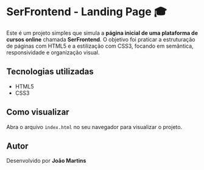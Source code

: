 # SerFrontend - Landing Page 🎓

Este é um projeto simples que simula a **página inicial de uma plataforma de cursos online** chamada **SerFrontend**. O objetivo foi praticar a estruturação de páginas com HTML5 e a estilização com CSS3, focando em semântica, responsividade e organização visual.

## Tecnologias utilizadas
- HTML5
- CSS3

## Como visualizar
Abra o arquivo `index.html` no seu navegador para visualizar o projeto.

## Autor
Desenvolvido por **João Martins**
